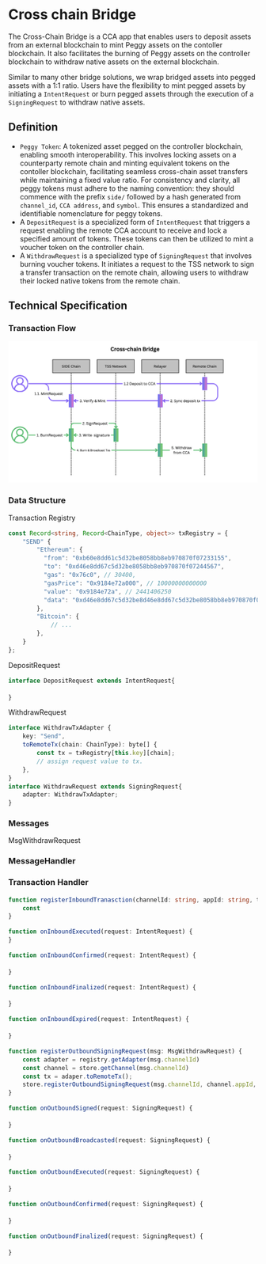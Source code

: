 # Cross chain Bridge

The Cross-Chain Bridge is a CCA app that enables users to deposit assets from an external blockchain to mint Peggy assets on the contoller blockchain. It also facilitates the burning of Peggy assets on the controller blockchain to withdraw native assets on the external blockchain.

Similar to many other bridge solutions, we wrap bridged assets into pegged assets with a 1:1 ratio. Users have the flexibility to mint pegged assets by initiating a `IntentRequest` or burn pegged assets through the execution of a `SigningRequest` to withdraw native assets.

## Definition

 - `Peggy Token`: A tokenized asset pegged on the controller blockchain, enabling smooth interoperability. This involves locking assets on a counterparty remote chain and minting equivalent tokens on the contoller blockchain, facilitating seamless cross-chain asset transfers while maintaining a fixed value ratio. For consistency and clarity, all peggy tokens must adhere to the naming convention: they should commence with the prefix `side/` followed by a hash generated from `channel_id`, `CCA address`, and `symbol`. This ensures a standardized and identifiable nomenclature for peggy tokens.
 - A `DepositRequest` is a specialized form of `IntentRequest` that triggers a request enabling the remote CCA account to receive and lock a specified amount of tokens. These tokens can then be utilized to mint a voucher token on the controller chain.
 - A `WithdrawRequest` is a specialized type of `SigningRequest` that involves burning voucher tokens. It initiates a request to the TSS network to sign a transfer transaction on the remote chain, allowing users to withdraw their locked native tokens from the remote chain.

## Technical Specification
### Transaction Flow 
![flow](./bridge_workflow.png)

### Data Structure

Transaction Registry
```ts
const Record<string, Record<ChainType, object>> txRegistry = {
    "SEND" {
        "Ethereum": {
          "from": "0xb60e8dd61c5d32be8058bb8eb970870f07233155",
          "to": "0xd46e8dd67c5d32be8058bb8eb970870f07244567",
          "gas": "0x76c0", // 30400,
          "gasPrice": "0x9184e72a000", // 10000000000000
          "value": "0x9184e72a", // 2441406250
          "data": "0xd46e8dd67c5d32be8d46e8dd67c5d32be8058bb8eb970870f072445675058bb8eb970870f072445675"
        },
        "Bitcoin": {
            // ...
        },
    }
};
```

DepositRequest
```ts
interface DepositRequest extends IntentRequest{

}
```

WithdrawRequest

```ts
interface WithdrawTxAdapter {
    key: "Send",
    toRemoteTx(chain: ChainType): byte[] {
        const tx = txRegistry[this.key][chain];
        // assign request value to tx. 
    },
}
interface WithdrawRequest extends SigningRequest{
    adapter: WithdrawTxAdapter;
}
```

### Messages

MsgWithdrawRequest

### MessageHandler


### Transaction Handler

```ts
function registerInboundTranasction(channelId: string, appId: string, tx: byte[]) {
    const 
}
```   
```ts
function onInboundExecuted(request: IntentRequest) {
}
```  
```ts
function onInboundConfirmed(request: IntentRequest) {

}
```  
```ts
function onInboundFinalized(request: IntentRequest) {

}
```  
```ts
function onInboundExpired(request: IntentRequest) {

}
```

```ts
function registerOutboundSigningRequest(msg: MsgWithdrawRequest) {
    const adapter = registry.getAdapter(msg.channelId)
    const channel = store.getChannel(msg.channelId)
    const tx = adaper.toRemoteTx();
    store.registerOutboundSigningRequest(msg.channelId, channel.appId, tx)
}
```  
```ts
function onOutboundSigned(request: SigningRequest) {

}
```  
```ts
function onOutboundBroadcasted(request: SigningRequest) {

}
```  
```ts
function onOutboundExecuted(request: SigningRequest) {

}
```  
```ts
function onOutboundConfirmed(request: SigningRequest) {

}
```  
```ts
function onOutboundFinalized(request: SigningRequest) {

}
```  

